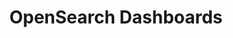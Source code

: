 ---
role: ui
title: OpenSearch Dashboards
artifact_id: opensearch-dashboards
architecture: x64
platform: linux
type: yum
artifact_url: https://artifacts.opensearch.org/releases/bundle/opensearch-dashboards/2.x/opensearch-dashboards-2.x.repo
version: 2.16.0
category: opensearch-dashboards
slug: opensearch-dashboards-2.16.0-linux-x64-yum
signature: https://artifacts.opensearch.org/releases/bundle/opensearch-dashboards/2.x/opensearch-dashboards-2.x.repo.sig
guide: https://opensearch.org/docs/latest/opensearch/install/rpm
---